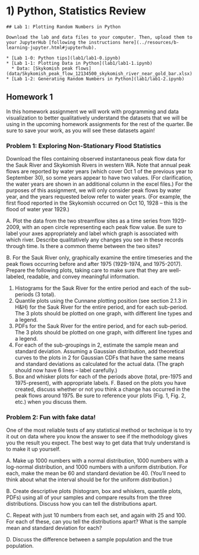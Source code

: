 # 1) Python, Statistics Review


```note
## Lab 1: Plotting Random Numbers in Python

Download the lab and data files to your computer. Then, upload them to your JupyterHub [following the instructions here](../resources/b-learning-jupyter.html#jupyterhub).

* [Lab 1-0: Python tips](lab1/lab1-0.ipynb)
* [Lab 1-1: Plotting Data in Python](lab1/lab1-1.ipynb)
  * Data: [Skykomish peak flows](data/Skykomish_peak_flow_12134500_skykomish_river_near_gold_bar.xlsx)
* [Lab 1-2: Generating Random Numbers in Python](lab1/lab1-2.ipynb)

```


## Homework 1

In this homework assignment we will work with programming and data visualization to better qualitatively understand the datasets that we will be using in the upcoming homework assignments for the rest of the quarter. Be sure to save your work, as you will see these datasets again!


### Problem 1: Exploring Non-Stationary Flood Statistics


Download the files containing observed instantaneous peak flow data for the Sauk River and Skykomish Rivers in western WA. Note that annual peak flows are reported by water years (which cover Oct 1 of the previous year to September 30), so some years appear to have two values. (For clarification, the water years are shown in an additional column in the excel files.) For the purposes of this assignment, we will only consider peak flows by water year, and the years requested below refer to water years. (For example, the first flood reported in the Skykomish occurred on Oct 10, 1928 – this is the flood of water year 1929.)

 A. Plot the data from the two streamflow sites as a time series from 1929-2009, with an open circle representing each peak flow value. Be sure to label your axes appropriately and label which graph is associated with which river. Describe qualitatively any changes you see in these records through time. Is there a common theme between the two sites?

 B. For the Sauk River only, graphically examine the entire timeseries and the peak flows occurring before and after 1975 (1929-1974, and 1975-2017). Prepare the following plots, taking care to make sure that they are well-labeled, readable, and convey meaningful information.
 
  1. Histograms for the Sauk River for the entire period and each of the sub- periods (3 total).
  2. Quantile plots using the Cunnane plotting position (see section 2.1.3 in H&H) for the Sauk River for the entire period, and for each sub-period. The 3 plots should be plotted on one graph, with different line types and a legend.
  3. PDFs for the Sauk River for the entire period, and for each sub-period. The 3 plots should be plotted on one graph, with different line types and a legend.
  4. For each of the sub-groupings in 2, estimate the sample mean and standard deviation. Assuming a Gaussian distribution, add theoretical curves to the plots in 2 for Gaussian CDFs that have the same means and standard deviations as calculated for the actual data. (The graph should now have 6 lines – label carefully.)
  5. Box and whisker plots for each of the periods above (total, pre-1975 and 1975-present), with appropriate labels.
 F. Based on the plots you have created, discuss whether or not you think a change has occurred in the peak flows around 1975. Be sure to reference your plots (Fig. 1, Fig. 2, etc.) when you discuss them.



### Problem 2: Fun with fake data!

One of the most reliable tests of any statistical method or technique is to try it out on data where you know the answer to see if the methodology gives you the result you expect. The best way to get data that truly understand is to make it up yourself.

 A. Make up 1000 numbers with a normal distribution, 1000 numbers with a log-normal distribution, and 1000 numbers with a uniform distribution. For each, make the mean be 60 and standard deviation be 40. (You’ll need to think about what the interval should be for the uniform distribution.)

 B. Create descriptive plots (histogram, box and whiskers, quantile plots, PDFs) using all of your samples and compare results from the three distributions. Discuss how you can tell the distributions apart.

 C. Repeat with just 10 numbers from each set, and again with 25 and 100. For each of these, can you tell the distributions apart? What is the sample mean and standard deviation for each?

 D. Discuss the difference between a sample population and the true population.

